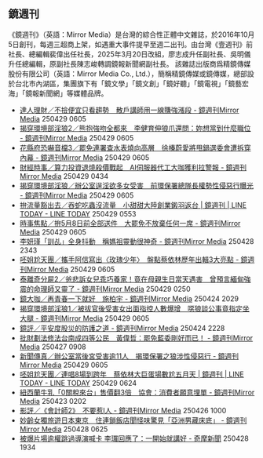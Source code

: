 ## 鏡週刊

《鏡週刊》（英語：Mirror Media）是台灣的綜合性正體中文雜誌，於2016年10月5日創刊，每週三超商上架，如遇重大事件提早至週二出刊。由台灣《壹週刊》前社長、總編輯裴偉出任社長，2025年3月20日改組，廖志成升任副社長、吳明儀升任總編輯，原副社長陳志峻轉調鏡報新聞網副社長。
該雜誌出版商爲精鏡傳媒股份有限公司（英語：Mirror Media Co., Ltd.），簡稱精鏡傳媒或鏡傳媒，總部設於台北市內湖區，集團旗下有「鏡文學」「鏡文創」「鏡好聽」「鏡電視」「鏡藝宏海」「鏡報新聞網」等媒體品牌。
- [達人理財／不撿便宜只看趨勢　散戶講師用一線賺強漲段 - 鏡週刊Mirror Media](https://news.google.com/rss/articles/CBMiXkFVX3lxTE9SOHdDN2hJcnhPbDlMTUpJcnJMc0pid0hIVmZWMjY1X0I4dGZONFp1b1RLWWxfNGVwQ0UwQTJDcHRqalVPMFM4YkljUmlEcXBCVE9sa3NIcTZWcy1iOHfSAWNBVV95cUxQS0l5REZpZ181ODd5ZXZYRFlaRDNhU0txelZiZnlfdk13alBjMENEMEgtTzEzUjJteEN5WDduYWUzS1dQYXVvb0VYQTFXQkN2XzVYM09FRWZHV05CdkN0RUphQzQ?oc=5 "達人理財／不撿便宜只看趨勢　散戶講師用一線賺強漲段 - 鏡週刊Mirror Media") 250429 0605
- [揭穿環境部淫狼2／熊抱強吻全都來　李健育伸狼爪還問：妳想當到什麼職位 - 鏡週刊Mirror Media](https://news.google.com/rss/articles/CBMiW0FVX3lxTE01VE9mMEdHNjdUZGNhelpUQTAyNFdKZlAwNkNneDBlSlNjT0FmQzdfTDdZNGZjYXoxRFpxYXJhQW85N1BGdFUtbk1GMl9HNkcyVzljYUxTTFdTQzTSAWBBVV95cUxPUUNENGRhbjB3N243ZWN3LWpCdUNWTzl0Y05sQ2dyN3BnbS1DR2Nja3NLa1dpZVU5bzVpY1NEUXJVS3NmUFNUbWpKXzlGWTRtV2EyZ1l0a0Q5d3lBbkZyb2k?oc=5 "揭穿環境部淫狼2／熊抱強吻全都來　李健育伸狼爪還問：妳想當到什麼職位 - 鏡週刊Mirror Media") 250429 0605
- [花縣府恐嚇音檔3／罷免連署查水表燒向高層　徐榛蔚愛將甩鍋選委會遭拆穿內幕 - 鏡週刊Mirror Media](https://news.google.com/rss/articles/CBMiW0FVX3lxTE5GUndVZ0p3SGd5X1VyWjR6SllUcVBlTE01SjYxZWpuVnpZcG9QcjJLZEV3aEFZV0N4NFJSczNlRFJFejVFenZSeGF1QXFEM2h6c0wtVUhpMzhTRknSAWBBVV95cUxQU09keW96dHh1RnVSUi1CUHRYVkZLM2dhZkIwUF9kUU9JQTF2TWJ1N2tUMjctRnlSNkJwaHN2dGlyZnVQbHJLZE02NkFXdm5ZMG1uTWoyU0FMYVdaQXdCYmk?oc=5 "花縣府恐嚇音檔3／罷免連署查水表燒向高層　徐榛蔚愛將甩鍋選委會遭拆穿內幕 - 鏡週刊Mirror Media") 250429 0605
- [財經時事／算力投資退燒殺價戰起　AI伺服器代工大咖獲利拉警報 - 鏡週刊Mirror Media](https://news.google.com/rss/articles/CBMiW0FVX3lxTE9qSVBuM0Uzc1RXYWhZR3o0azBlMHdsd0k2SS1tN1NJSmd2ZzdmZ2dIN01maV94QzVueW5fRGRWbkVsTDZYUTdyM3JhdHJTU1pUQ005R05lUjk3Q1XSAWBBVV95cUxOa2ZwX0s4T19pckVLRXlwT3E4NGoybFphNUdKOHE3MUZMbUNzcEZtWmdQWE1Vd1hXOXBJbGY3Ui1vWFNtVG9LcDAyc0E5dW45LWFadXVKOXY2X3FZd3FoUUY?oc=5 "財經時事／算力投資退燒殺價戰起　AI伺服器代工大咖獲利拉警報 - 鏡週刊Mirror Media") 250429 0434
- [揭穿環境部淫狼／辦公室逞淫欲多女受害　前環保署總隊長權勢性侵惡行曝光 - 鏡週刊Mirror Media](https://news.google.com/rss/articles/CBMiW0FVX3lxTE4ybmhsd004SWRTakZTS2xPZVFPZm1kTTNjNE4xekpFSDdaZFg4Vl9IckpvVVhZMF9GV3YycG1WdG1nWkRyWE0yLTZ0WGppYjEwS1E0OXV5ckVfSmPSAWBBVV95cUxOVTB2VGV2R2QyUDVWR0hqSDhrU1dtblhoejh0X09OOFBIWk9hd2VOMXFvZ2JCRTdMOHQxLXhSVFhmNWNrVXFyMnI0Tk1XY1piSVdFTDd1cjV5b2lXTmxGb3E?oc=5 "揭穿環境部淫狼／辦公室逞淫欲多女受害　前環保署總隊長權勢性侵惡行曝光 - 鏡週刊Mirror Media") 250429 0605
- [拚流量豁出去／吞蛇吃蟲沒流量　小甜甜大陸創業鎩羽返台 | 鏡週刊 | LINE TODAY - LINE TODAY](https://news.google.com/rss/articles/CBMiVkFVX3lxTE54RDN3cGd1VjZTS3dGRE1pcVo1cEM3MjlWc2NNRmkwR1NZODI3ZkpxR2xLX0ljMTIzYVpFTzVxb2dUSnFNdFF6T2hvVlZfT0hwbDhpNHZn0gFbQVVfeXFMUGVBbjNMY1NyYmlBdUNUaGdlV0lRSUIxX3JwS1A1UkE1bzVZcHhHWFdqZVVKZXowX1RCaVJrM3Q1cWF5Z2FwQlJHY0pDVE5hTVFHMDJoOWRJOHNtTQ?oc=5 "拚流量豁出去／吞蛇吃蟲沒流量　小甜甜大陸創業鎩羽返台 | 鏡週刊 | LINE TODAY - LINE TODAY") 250429 0553
- [時事焦點／拚5月8日前全部送件　大罷免不放棄任何一席 - 鏡週刊Mirror Media](https://news.google.com/rss/articles/CBMiW0FVX3lxTFBjVGd0Vms1amg2MDI0STBjNmdubmEyTzNLcXY3SmEwYnJaczVXMGRnZksxRDVfUDhtaUd2WmRzaFE2QV9FU0hwTVp0XzBtOGFEcnlhcXhfc0NYNkHSAWBBVV95cUxQTDF4UzM1WVdTcHVjTWxIUVN3dVdDZEI4bnRqQ2tlcjEyUXlFT1ZBcjhBeGVDN09IaE9VTzRvR210WmpxcktrbzhnaG1vLTBUd0FYQ1NPN2tXcE1ibnUtc2k?oc=5 "時事焦點／拚5月8日前全部送件　大罷免不放棄任何一席 - 鏡週刊Mirror Media") 250429 0605
- [李妍瑾「訓乩」全身抖動　稱媽祖靈動很神奇 - 鏡週刊Mirror Media](https://news.google.com/rss/articles/CBMiW0FVX3lxTE0xUUdXenFrTVVYMThnaFNDbThpdG01QldZc1Y3aWU0bDJnMElTVlBrSGpDREpidnFxcDJubjVlX0lSUUg0ZkNOdkpXX01PdWVDR1RqNWRHc2NIN2vSAWBBVV95cUxPSmpRT25ybFN3ZUtKc2RjY29ZSjg1SlphdlFzN0QteDNBTzRfUmdteHBSeWVOZFVsTTREb0JnMzFGaTNSTVFBMmdvWWRCTWtQWW1ZcS1GVDFka1h1Tkc5cjc?oc=5 "李妍瑾「訓乩」全身抖動　稱媽祖靈動很神奇 - 鏡週刊Mirror Media") 250428 2343
- [呸姐尬天團／攜手阿信寫出〈玫瑰少年〉　盤點蔡依林歷年出輯3大亮點 - 鏡週刊Mirror Media](https://news.google.com/rss/articles/CBMiW0FVX3lxTE9hRGR0LVJCVGd6QXUxSUF1dkJNUUc3THZpa1doQXhJZFd2ZnhNTnBLblI5MmVPWG1mQy01QWNDY3p3aGszemxyc0VlUjNKaFB5MHRNZTkxTklmbW_SAWBBVV95cUxQOURHSEZiQzhhWFNkQ0EzRnFIMl9sVjdRZjg5VVVsUE1HRWhOeEp3MXAxZC1GZlVMYTZ1emo4UndGWks5cFlaUUU4cmxrcHFydVFkblo4VDRWcVVlc2NQQmI?oc=5 "呸姐尬天團／攜手阿信寫出〈玫瑰少年〉　盤點蔡依林歷年出輯3大亮點 - 鏡週刊Mirror Media") 250429 0605
- [泰離奇分屍2／爸悲訴女兒乖巧養家！竟在母親生日當天遇害　曾預言緬甸強震的命理師又靈了 - 鏡週刊Mirror Media](https://news.google.com/rss/articles/CBMiW0FVX3lxTE56NWh5S3Bpb05LLUc1WVp3aDdjUEhmT1hMQVVDNTc0RXMybG1hV19ONkxibHVrT3NWZDFBTDcyNkhpczFXN0RCS3hvTzVnQ01MeThoTjVxZWZMTzTSAWBBVV95cUxQNXFVZnpXRTJ0VFNFWkRYWGY2T19kek1IaC1OcTZFSjNhc1MyX01WRTc0VlBTUWdVcXRlRlVYb0Q0bTFKN0F6ckwxNktQSE12LUl5dkJmX1R6Rzg0cktfdUM?oc=5 "泰離奇分屍2／爸悲訴女兒乖巧養家！竟在母親生日當天遇害　曾預言緬甸強震的命理師又靈了 - 鏡週刊Mirror Media") 250429 0250
- [鏡大咖／再青春一下就好　施柏宇 - 鏡週刊Mirror Media](https://news.google.com/rss/articles/CBMiXEFVX3lxTE9HeFpyWDRmRUYzdG44djVfWTZzZVV3X2xGQUhMX3lUS3BienBRb3hKcm94RllvNG1XWGtLTFk0akNLTnB0b3F2dG01UFJpZ1l2dF8xVjJYTmpDMHhu0gFiQVVfeXFMUGY1Mi1WU0JnZXJZdHhNNG5QbFR0bzRWX09wdmY2VHJtRVZRdll4dnBNM2t1cEtscGZiQndNb2FlNXhxd1BlRmNIQzlvQ2dpaFNZcEJKQXNUVXVEWjJ1cFFLbnc?oc=5 "鏡大咖／再青春一下就好　施柏宇 - 鏡週刊Mirror Media") 250424 2029
- [揭穿環境部淫狼1／被拔官後受害女出面指控人數爆增　噁狼談公事竟指定坐大腿 - 鏡週刊Mirror Media](https://news.google.com/rss/articles/CBMiW0FVX3lxTE8tVGowSTdSSnR3V28yeU9vai1iQnFwc1hkanlzN2I2OEFRWlh5cXRUYUJDZjk5VE5DbmRLdFdBNFRhQ1BLeS1GTlhNTUNvVEJoQ08yQnc1c0dBSlnSAWBBVV95cUxNcXJWRW9CWnBrblM4RUw2REc3eUxoZnlXYlIyT2VpcUE5d0VLMTdQSjlzT0RraGt2RHpTQXRTSFhoc2NzYndZMGtoaGhpTUNSQmNwb1V3MC04OEdJY1ZnRmc?oc=5 "揭穿環境部淫狼1／被拔官後受害女出面指控人數爆增　噁狼談公事竟指定坐大腿 - 鏡週刊Mirror Media") 250429 0605
- [鏡評／平安度股災的防護之道 - 鏡週刊Mirror Media](https://news.google.com/rss/articles/CBMiW0FVX3lxTE5vdjdIRGE0MDRyMVNfMEZ2Qkc0N2RoUk1pNE5nVnhLeUtJRnQ4emMwaEpPZElaT3lXdTdzTmROMTRXRnkwUWxmUTViaFdLaVIzb3NKMHZBMXROMnPSAWBBVV95cUxPQTRBaHVoVzRPdW9ET01IOWxHRk9yUnNNQ1pDRkxJOTljdTJ0dHk5cDQ4NjVqUUtNUUxzS1lQLUdDTDIxaVI0TTIwcmJ6LW42WjdjSEpvNUl1SlViWElPTW4?oc=5 "鏡評／平安度股災的防護之道 - 鏡週刊Mirror Media") 250424 2228
- [批財劃法修法台南成四等公民　黃偉哲：罷免藍委剛好而已！ - 鏡週刊Mirror Media](https://news.google.com/rss/articles/CBMiW0FVX3lxTE5tNXZzcnRiREZpbHJaaDhkRTZOX21adTZQR3RobEtzZjZWcUtVeTlaYXhycVdWNGxYM0RhMHVLeDVJWHNvMEZEUGF5VGpRUDIxYW16MmE2R09ONDjSAWBBVV95cUxNaEwxVkVZTzhvb3VUd19PZUFnaHhBeTVLcllwTmRVZTlKMUJqd1h4SlRfckFaa3ZnbExHSXIxTS1MMnZwRnA4YzFUb2ZiYkcxaHBJMWZLR01aZzItUHUwRDk?oc=5 "批財劃法修法台南成四等公民　黃偉哲：罷免藍委剛好而已！ - 鏡週刊Mirror Media") 250427 0908
- [新聞傳真／辦公室當後宮受害逾11人　揭環保署之狼涉性侵惡行 - 鏡週刊Mirror Media](https://news.google.com/rss/articles/CBMiW0FVX3lxTE1fUFJBeC11elpCU254b1BtSUJXVjAyZ3FMWjZJSy1Nek5NYUZKTDVVQ2RhMHJIMmxrTjZTcEdSQVN3YnctWGNqbDhKYlM2UjdrUElTcE5aNGxUY1nSAWBBVV95cUxOeWRNSmNINC1xR2ltMk9vQTB6Q2dKMm1KTl95R21rWk5EbnBDR3BYMG92ai1ZWjNQRXEwemFqVE1LRHNVWGRZajFvZjh5NXRfc1kwV0MzVFo3UW9QTS00N1M?oc=5 "新聞傳真／辦公室當後宮受害逾11人　揭環保署之狼涉性侵惡行 - 鏡週刊Mirror Media") 250429 0605
- [呸姐尬天團／連唱8場到跨年　蔡依林大巨蛋場數尬五月天 | 鏡週刊 | LINE TODAY - LINE TODAY](https://news.google.com/rss/articles/CBMiVkFVX3lxTE1oSVJLd3pmS0QySUZJUm5FNzJQb2phMXlsanRub2NOZnlUQ2lFeXlQbS1CN3dnelFqb2txVGNGVGlMLTJuOW5kanNJXzg3Tmx2eDMzRk530gFbQVVfeXFMTktEcmg0S2NlZWZJcHRZdE56RTBVODVWdW5CYVdhRG5odWVBUlhSUmdFckNxczZ6cjJNSGxndVdjNl9KZHpsaVVQaG9ERGpTcldiTlRYQzJWSVFsSQ?oc=5 "呸姐尬天團／連唱8場到跨年　蔡依林大巨蛋場數尬五月天 | 鏡週刊 | LINE TODAY - LINE TODAY") 250429 0624
- [紐西蘭牛乳「0關稅來台」售價翻3倍　協會：消費者願意埋單 - 鏡週刊Mirror Media](https://news.google.com/rss/articles/CBMiW0FVX3lxTE1IWGYyZzNBUHlmbzhKV0NaVElJWWV1NWxGUGU4SU1TcGJjTlBiVDBEX3hDQ2tvQzU0VmN5QWdCZmpQTXJOVWNnYXVTNnkya3drckFyRjQ3eU1fNDDSAWBBVV95cUxPbFdqbXFuNjd3VzJzeTBDbHAtSXExam1RNUlMeFh4WlB3azY0a1pVN3VtYWptRTVKNlJfdTQ4d3B1NW9GQk9rMl9acW5obDQxSHFYX3FoZHJYRG9nc0xxV1o?oc=5 "紐西蘭牛乳「0關稅來台」售價翻3倍　協會：消費者願意埋單 - 鏡週刊Mirror Media") 250423 0202
- [影評／《會計師2》　不要惹I人 - 鏡週刊Mirror Media](https://news.google.com/rss/articles/CBMiW0FVX3lxTFBpRWVVU0J5LWZSdktuM1ROR0w5SkRVS0YzOUVEaFlDOVR4Ql9NZFpiRXR4bGdhdlNoaEhNcUd2aUQ4QlctUm41UzZnV21Bb0poVWhMXzFJbXNwQVHSAWBBVV95cUxQMngyTnFCajRuU3dzM2ZIT050MDNNVlU2Z1F3TWVRdVdQU3JyY0FJdC1KZE1tQTJqUDJvdFotS0w1bVYzOTdTN19IV1FkM3FMcl9WWXdWMXBKRnpxVDBVajk?oc=5 "影評／《會計師2》　不要惹I人 - 鏡週刊Mirror Media") 250426 1000
- [妙齡女獨旅遊日本東京　住連鎖飯店聞怪味驚見「亞洲男藏床底」 - 鏡週刊Mirror Media](https://news.google.com/rss/articles/CBMiW0FVX3lxTE12MHpTcC1ONHZ2aFBFWV9kVFo1N2Ria2cwYjNtVE1FY1ozYmJrbE1iYWt4eFhmWE1RcGZpSklVbHRKUnNVbHotY1FMRm1uTnhaVGdKMEw1UkJnelXSAWBBVV95cUxOcmtVajhkaUNhN2Zjc21ONF9iOFpMVE5mYWRNemI5SjlaMUFTYllXS3pvQ0pDalZCNVlicU1jVE9KN1lsV0FzN1ItZHRnZDQxUmZXcWVHRXkwbGRxbDY3Y1Q?oc=5 "妙齡女獨旅遊日本東京　住連鎖飯店聞怪味驚見「亞洲男藏床底」 - 鏡週刊Mirror Media") 250428 0625
- [被爆片場逾權跳過導演喊卡 李㼈回應了：一開始就講好 - 奇摩新聞](https://news.google.com/rss/articles/CBMi3gJBVV95cUxOS3BuR2hwa083ak5Gd1A5V3p1UFNrUE1zM1d3YmFmcjZNS05meHhaNzFrMFJOSU02WjhFbTdFVXZrWl9ENVE0OXVSOFo0T2lEYWFpYjhfVkx6eXlUajQzTHc0WWo2cUJsanc1b0ZWUjNweVdhdE1Gc01SVFJBZGlhalFYN0FRaVFEZkRqeFh0R1JpYlI2OGFNYlhhdlhfdGUtZ1JuZ1dVWGN4TFdzQWI5bzNOQU0xY1JaZFlmdzZRQW1kNWxPdkZnM0E4OWZXbXFNVTJ2eHp6OEdHM3UyN21qeGpwOVhtamZma1ZPblhWSm0tdXlNeUpQMWw1bk1tTGhhTUxiNUpNYVhYZ2xxV3Zfb3lKU0RYU3ItUlVvVm80bzNnVmhJUjdQQ0NBNTNnT1QyNXo1NWNOZWtQVEpmbF9waVBwMGNHMG9QMjN3aXZDNnVFalJseTRNLVZOd3pSdw?oc=5 "被爆片場逾權跳過導演喊卡 李㼈回應了：一開始就講好 - 奇摩新聞") 250428 1934

